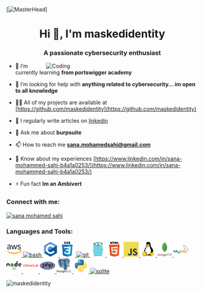 [![MasterHead](https://as2.ftcdn.net/v2/jpg/05/16/89/49/1000_F_516894936_tT6YHjqY4KiAJp9EsgvtKfXfsFXjTW8a.jpg)]

<h1 align="center">Hi 👋, I'm maskedidentity</h1>
<h3 align="center">A passionate cybersecurity enthusiast</h3>
<img align="right" alt= "Coding" width="400" src="https://blogger.googleusercontent.com/img/b/R29vZ2xl/AVvXsEjXWPr7a1aDGfWxkpnitozYWujKo4EY55Ma_m0bIAjN3xqMnkWRuoDz6bFD9f_XkKtrLHIlpHFpB5NQQWmW9SrugqGJFJBA5o7fml2Vmkisdue1AzPH7nyNgDE047T5C8_1N_A3j218DMIZ/s1600/Sandmap.gif">

- 🌱 I’m currently learning **from portswigger academy**

- 🤝 I’m looking for help with **anything related to cybersecurity... im open to all knowledge**

- 👨‍💻 All of my projects are available at [https://github.com/maskedidentity](https://github.com/maskedidentity)

- 📝 I regularly write articles on [linkedin](linkedin)

- 💬 Ask me about **burpsuite**

- 📫 How to reach me **sana.mohamedsahi@gmail.com**

- 📄 Know about my experiences [https://www.linkedin.com/in/sana-mohammed-sahi-b4a1a0253/](https://www.linkedin.com/in/sana-mohammed-sahi-b4a1a0253/)

- ⚡ Fun fact **Im an Ambivert**

<h3 align="left">Connect with me:</h3>
<p align="left">
<a href="https://linkedin.com/in/sana mohamed sahi" target="blank"><img align="center" src="https://raw.githubusercontent.com/rahuldkjain/github-profile-readme-generator/master/src/images/icons/Social/linked-in-alt.svg" alt="sana mohamed sahi" height="30" width="40" /></a>
</p>

<h3 align="left">Languages and Tools:</h3>
<p align="left"> <a href="https://aws.amazon.com" target="_blank" rel="noreferrer"> <img src="https://raw.githubusercontent.com/devicons/devicon/master/icons/amazonwebservices/amazonwebservices-original-wordmark.svg" alt="aws" width="40" height="40"/> </a> <a href="https://www.gnu.org/software/bash/" target="_blank" rel="noreferrer"> <img src="https://www.vectorlogo.zone/logos/gnu_bash/gnu_bash-icon.svg" alt="bash" width="40" height="40"/> </a> <a href="https://www.cprogramming.com/" target="_blank" rel="noreferrer"> <img src="https://raw.githubusercontent.com/devicons/devicon/master/icons/c/c-original.svg" alt="c" width="40" height="40"/> </a> <a href="https://www.w3schools.com/css/" target="_blank" rel="noreferrer"> <img src="https://raw.githubusercontent.com/devicons/devicon/master/icons/css3/css3-original-wordmark.svg" alt="css3" width="40" height="40"/> </a> <a href="https://git-scm.com/" target="_blank" rel="noreferrer"> <img src="https://www.vectorlogo.zone/logos/git-scm/git-scm-icon.svg" alt="git" width="40" height="40"/> </a> <a href="https://golang.org" target="_blank" rel="noreferrer"> <img src="https://raw.githubusercontent.com/devicons/devicon/master/icons/go/go-original.svg" alt="go" width="40" height="40"/> </a> <a href="https://www.w3.org/html/" target="_blank" rel="noreferrer"> <img src="https://raw.githubusercontent.com/devicons/devicon/master/icons/html5/html5-original-wordmark.svg" alt="html5" width="40" height="40"/> </a> <a href="https://developer.mozilla.org/en-US/docs/Web/JavaScript" target="_blank" rel="noreferrer"> <img src="https://raw.githubusercontent.com/devicons/devicon/master/icons/javascript/javascript-original.svg" alt="javascript" width="40" height="40"/> </a> <a href="https://www.linux.org/" target="_blank" rel="noreferrer"> <img src="https://raw.githubusercontent.com/devicons/devicon/master/icons/linux/linux-original.svg" alt="linux" width="40" height="40"/> </a> <a href="https://www.mongodb.com/" target="_blank" rel="noreferrer"> <img src="https://raw.githubusercontent.com/devicons/devicon/master/icons/mongodb/mongodb-original-wordmark.svg" alt="mongodb" width="40" height="40"/> </a> <a href="https://www.mysql.com/" target="_blank" rel="noreferrer"> <img src="https://raw.githubusercontent.com/devicons/devicon/master/icons/mysql/mysql-original-wordmark.svg" alt="mysql" width="40" height="40"/> </a> <a href="https://nodejs.org" target="_blank" rel="noreferrer"> <img src="https://raw.githubusercontent.com/devicons/devicon/master/icons/nodejs/nodejs-original-wordmark.svg" alt="nodejs" width="40" height="40"/> </a> <a href="https://www.oracle.com/" target="_blank" rel="noreferrer"> <img src="https://raw.githubusercontent.com/devicons/devicon/master/icons/oracle/oracle-original.svg" alt="oracle" width="40" height="40"/> </a> <a href="https://www.php.net" target="_blank" rel="noreferrer"> <img src="https://raw.githubusercontent.com/devicons/devicon/master/icons/php/php-original.svg" alt="php" width="40" height="40"/> </a> <a href="https://www.postgresql.org" target="_blank" rel="noreferrer"> <img src="https://raw.githubusercontent.com/devicons/devicon/master/icons/postgresql/postgresql-original-wordmark.svg" alt="postgresql" width="40" height="40"/> </a> <a href="https://www.python.org" target="_blank" rel="noreferrer"> <img src="https://raw.githubusercontent.com/devicons/devicon/master/icons/python/python-original.svg" alt="python" width="40" height="40"/> </a> <a href="https://www.sqlite.org/" target="_blank" rel="noreferrer"> <img src="https://www.vectorlogo.zone/logos/sqlite/sqlite-icon.svg" alt="sqlite" width="40" height="40"/> </a> </p>

<p><img align="center" src="https://github-readme-stats.vercel.app/api/top-langs?username=maskedidentity&show_icons=true&locale=en&layout=compact" alt="maskedidentity" /></p>

